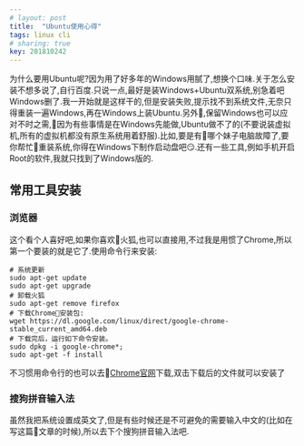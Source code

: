 ```yaml
---
# layout: post
title:  "Ubuntu使用心得"
tags: linux cli
# sharing: true
key: 201810242
---
```

为什么要用Ubuntu呢?因为用了好多年的Windows用腻了,想换个口味.关于怎么安装不想多说了,自行百度.只说一点,最好是装Windows+Ubuntu双系统,别急着吧Windows删了.我一开始就是这样干的,但是安装失败,提示找不到系统文件,无奈只得重装一遍Windows,再在Windows上装Ubuntu.另外,保留Windows也可以应对不时之需,因为有些事情是在Windows先能做,Ubuntu做不了的(不要说装虚拟机,所有的虚拟机都没有原生系统用着舒服).比如,要是有哪个妹子电脑故障了,要你帮忙重装系统,你得在Windows下制作启动盘吧😏.还有一些工具,例如手机开启Root的软件,我就只找到了Windows版的.

## 常用工具安装
### 浏览器
这个看个人喜好吧,如果你喜欢火狐,也可以直接用,不过我是用惯了Chrome,所以第一个要装的就是它了.使用命令行来安装:
```shell
# 系统更新
sudo apt-get update 
sudo apt-get upgrade
# 卸载火狐
sudo apt-get remove firefox
# 下载Chrome安装包: 
wget https://dl.google.com/linux/direct/google-chrome-stable_current_amd64.deb 
# 下载完后，运行如下命令安装。 
sudo dpkg -i google-chrome*; 
sudo apt-get -f install
```
不习惯用命令行的也可以去[Chrome官网](https://www.google.com/chrome/)下载,双击下载后的文件就可以安装了
### 搜狗拼音输入法
虽然我把系统设置成英文了,但是有些时候还是不可避免的需要输入中文的(比如在写这篇文章的时候),所以去下个搜狗拼音输入法吧.

